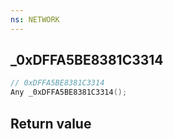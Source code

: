 ```yaml
---
ns: NETWORK
---
```

## _0xDFFA5BE8381C3314

```c
// 0xDFFA5BE8381C3314
Any _0xDFFA5BE8381C3314();
```


## Return value
